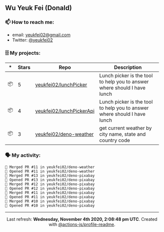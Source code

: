 ## Wu Yeuk Fei (Donald)

### 📫 How to reach me:

- email: [yeukfei02@gmail.com](yeukfei02@gmail.com)
- Twitter: [@yeukfei02](https://twitter.com/yeukfei02)

### 🗄 My projects:

|*|Stars|Repo|Description|
|---|---|---|---|
| 📦 | 5 | [yeukfei02/lunchPicker](https://github.com/yeukfei02/lunchPicker) | Lunch picker is the tool to help you to answer where should I have lunch |
| 📦 | 4 | [yeukfei02/lunchPickerApi](https://github.com/yeukfei02/lunchPickerApi) | Lunch picker is the tool to help you to answer where should I have lunch |
| 📦 | 3 | [yeukfei02/deno-weather](https://github.com/yeukfei02/deno-weather) | get current weather by city name, state and country code |

### 🗣 My activity:

```
🎉 Merged PR #11 in yeukfei02/deno-weather
💪 Opened PR #11 in yeukfei02/deno-weather
🎉 Merged PR #13 in yeukfei02/deno-pixabay
💪 Opened PR #13 in yeukfei02/deno-pixabay
🎉 Merged PR #12 in yeukfei02/deno-pixabay
💪 Opened PR #12 in yeukfei02/deno-pixabay
🎉 Merged PR #11 in yeukfei02/deno-pixabay
💪 Opened PR #11 in yeukfei02/deno-pixabay
🎉 Merged PR #10 in yeukfei02/deno-pixabay
💪 Opened PR #10 in yeukfei02/deno-pixabay
```

<!-- <img src="https://github-readme-stats.vercel.app/api?username=yeukfei02&show_icons=true&count_private=true&theme=radical" />

<img src="https://github-readme-stats.vercel.app/api/top-langs/?username=yeukfei02&theme=radical" /> -->

---

<p align="center">Last refresh: <b>Wednesday, November 4th 2020, 2:08:48 pm UTC</b>. Created with <a href=https://github.com/marketplace/actions/profile-readme>@actions-js/profile-readme</a>.</p>
